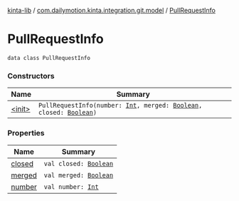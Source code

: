 [kinta-lib](../../index.md) / [com.dailymotion.kinta.integration.git.model](../index.md) / [PullRequestInfo](./index.md)

# PullRequestInfo

`data class PullRequestInfo`

### Constructors

| Name | Summary |
|---|---|
| [&lt;init&gt;](-init-.md) | `PullRequestInfo(number: `[`Int`](https://kotlinlang.org/api/latest/jvm/stdlib/kotlin/-int/index.html)`, merged: `[`Boolean`](https://kotlinlang.org/api/latest/jvm/stdlib/kotlin/-boolean/index.html)`, closed: `[`Boolean`](https://kotlinlang.org/api/latest/jvm/stdlib/kotlin/-boolean/index.html)`)` |

### Properties

| Name | Summary |
|---|---|
| [closed](closed.md) | `val closed: `[`Boolean`](https://kotlinlang.org/api/latest/jvm/stdlib/kotlin/-boolean/index.html) |
| [merged](merged.md) | `val merged: `[`Boolean`](https://kotlinlang.org/api/latest/jvm/stdlib/kotlin/-boolean/index.html) |
| [number](number.md) | `val number: `[`Int`](https://kotlinlang.org/api/latest/jvm/stdlib/kotlin/-int/index.html) |
